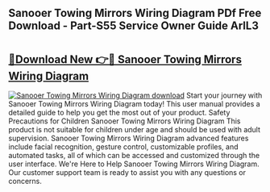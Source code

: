 ## Sanooer Towing Mirrors Wiring Diagram PDf Free Download - Part-S55 Service Owner Guide ArlL3

# <h2><a href="http://dfun5g.blite.top/?on=Sanooer+Towing+Mirrors+Wiring+Diagram">🔗Download New 👉🔴 Sanooer Towing Mirrors Wiring Diagram</a></h2>

[![Sanooer Towing Mirrors Wiring Diagram download](https://i.imgur.com/lujVjoI.png)](http://dfun5g.blite.top/?on=Sanooer+Towing+Mirrors+Wiring+Diagram)
Start your journey with Sanooer Towing Mirrors Wiring Diagram today! This user manual provides a detailed guide to help you get the most out of your product. Safety Precautions for Children Sanooer Towing Mirrors Wiring Diagram This product is not suitable for children under age and should be used with adult supervision. Sanooer Towing Mirrors Wiring Diagram advanced features include facial recognition, gesture control, customizable profiles, and automated tasks, all of which can be accessed and customized through the user interface. We're Here to Help Sanooer Towing Mirrors Wiring Diagram. Our customer support team is ready to assist you with any questions or concerns.

